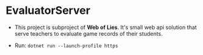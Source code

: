 # EvaluatorServer

- This project is subproject of **Web of Lies**. It's small web api solution that serve teachers to evaluate game records of their students.

- Run: `dotnet run --launch-profile https`